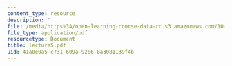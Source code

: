 ```yaml
---
content_type: resource
description: ''
file: /media/https%3A/open-learning-course-data-rc.s3.amazonaws.com/10-492-2-integrated-chemical-engineering-topics-i-introduction-to-biocatalysis-fall-2004/41a0e0a5c731609a92868a3081139f4b_lecture5.pdf
file_type: application/pdf
resourcetype: Document
title: lecture5.pdf
uid: 41a0e0a5-c731-609a-9286-8a3081139f4b
---
```

